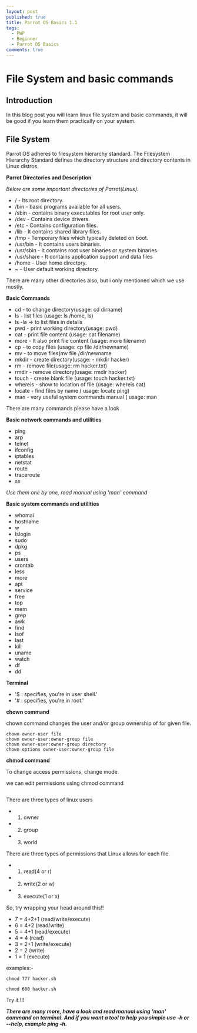 ```yaml
---
layout: post
published: true
title: Parrot OS Basics 1.1
tags:
  - PWP
  - Beginner
  - Parrot OS Basics
comments: true
---
```

# File System and basic commands

## Introduction
In this blog post you will learn linux file system and basic commands, 
it will be good if you learn them practically on your system.


## File System

Parrot OS adheres to filesystem hierarchy standard. The Filesystem Hierarchy Standard defines the directory structure and directory contents in Linux distros. 

**Parrot Directories and Description**

_Below are some important directories of Parrot(Linux)._

- / - Its root directory.
- /bin - basic programs available for all users.
- /sbin - contains binary executables for root user only.
- /dev - Contains device drivers.
- /etc - Contains configuration files.
- /lib - It contains shared library files.
- /tmp - Temporary files which typically deleted on boot.
- /usr/bin - It contains users binaries.
- /usr/sbin - It contains root user binaries or system binaries.
- /usr/share - It contains application support and data files
- /home - User home directory.
- ~ - User default working directory.


There are many other directories also, but i only mentioned which we use mostly.


**Basic Commands**

- cd - to change directory(usage: cd dirname)
- ls - list files (usage: ls /home, ls)
- ls -la -> to list files in details
- pwd - print working directory(usage: pwd)
- cat - print file content (usage: cat filename)
- more - It also print file content (usage: more filename)
- cp - to copy files (usage:  cp file /dir/newname)
- mv - to move files(mv file /dir/newname
- mkdir - create directory(usage: - mkdir hacker)
- rm - remove file(usage: rm hacker.txt)
- rmdir - remove directory(usage: rmdir hacker)
- touch - create blank file (usage: touch hacker.txt)
- whereis - show to location of file (usage: whereis cat)
- locate - find files by name ( usage: locate ping)
- man - very useful system commands manual ( usage: man

There are many commands please have a look

**Basic network commands and utilities**
- ping 
- arp
- telnet
- ifconfig
- iptables
- netstat
- route 
- traceroute
- ss

_Use them one by one, read manual using 'man' command_


**Basic system commands and utilities**

- whomai
- hostname
- w
- lslogin
- sudo
- dpkg 
- ps
- users
- crontab 
- less
- more
- apt 
- service 
- free
- top
- mem
- grep
- awk
- find
- lsof
- last
- kill
- uname 
- watch
- df
- dd

**Terminal**

- '$ : specifies, you're in user shell.'
- '# : specifies, you're in root.'

 
**chown command**

chown command changes the user and/or group ownership of for given file.
~~~
chown owner-user file 
chown owner-user:owner-group file
chown owner-user:owner-group directory
chown options owner-user:owner-group file
~~~

**chmod command**

To change access permissions, change mode.

we can edit permissions using chmod command

```$ chmod permissions file
```

There are three types of linux users
-  1. owner
-  2. group
-  3. world

There are three types of permissions that Linux allows for each file.
-  1. read(4 or r)
-  2. write(2 or w)
-  3. execute(1 or x)


So, try wrapping your head around this!!

- 7 = 4+2+1 (read/write/execute)
-  6 = 4+2 (read/write)
-  5 = 4+1 (read/execute)
-  4 = 4 (read)
-  3 = 2+1 (write/execute)
-  2 = 2 (write)
-  1 = 1 (execute)

examples:-
~~~
chmod 777 hacker.sh   

chmod 600 hacker.sh 
~~~

Try it !!!


**_There are many more, have a look and read manual using 'man' command on terminal.
And if you want a tool to help you simple use -h or --help, example ping -h._**
